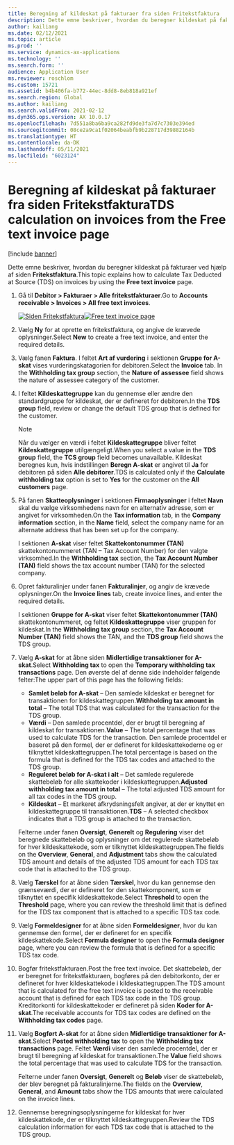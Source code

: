 ```yaml
---
title: Beregning af kildeskat på fakturaer fra siden Fritekstfaktura
description: Dette emne beskriver, hvordan du beregner kildeskat på fakturaer ved hjælp af siden Fritekstfaktura.
author: kailiang
ms.date: 02/12/2021
ms.topic: article
ms.prod: ''
ms.service: dynamics-ax-applications
ms.technology: ''
ms.search.form: ''
audience: Application User
ms.reviewer: roschlom
ms.custom: 15721
ms.assetid: b4b406fa-b772-44ec-8dd8-8eb818a921ef
ms.search.region: Global
ms.author: kailiang
ms.search.validFrom: 2021-02-12
ms.dyn365.ops.version: AX 10.0.17
ms.openlocfilehash: 7d551a8ba6ba9ca282fd9de3fa7d7c7303e394ed
ms.sourcegitcommit: 08ce2a9ca1f02064beabfb9b228717d39882164b
ms.translationtype: HT
ms.contentlocale: da-DK
ms.lasthandoff: 05/11/2021
ms.locfileid: "6023124"
---
```

# <a name="tds-calculation-on-invoices-from-the-free-text-invoice-page"></a><span data-ttu-id="e62e7-103">Beregning af kildeskat på fakturaer fra siden Fritekstfaktura</span><span class="sxs-lookup"><span data-stu-id="e62e7-103">TDS calculation on invoices from the Free text invoice page</span></span>

[!include [banner](../includes/banner.md)]

<span data-ttu-id="e62e7-104">Dette emne beskriver, hvordan du beregner kildeskat på fakturaer ved hjælp af siden **Fritekstfaktura**.</span><span class="sxs-lookup"><span data-stu-id="e62e7-104">This topic explains how to calculate Tax Deducted at Source (TDS) on invoices by using the **Free text invoice** page.</span></span>

1. <span data-ttu-id="e62e7-105">Gå til **Debitor \> Fakturaer \> Alle fritekstfakturaer**.</span><span class="sxs-lookup"><span data-stu-id="e62e7-105">Go to **Accounts receivable \> Invoices \> All free text invoices**.</span></span>

    <span data-ttu-id="e62e7-106">[![Siden Fritekstfaktura](./media/apac-ind-TDS-57-1.png)](./media/apac-ind-TDS-57-1.png)</span><span class="sxs-lookup"><span data-stu-id="e62e7-106">[![Free text invoice page](./media/apac-ind-TDS-57-1.png)](./media/apac-ind-TDS-57-1.png)</span></span>

2. <span data-ttu-id="e62e7-107">Vælg **Ny** for at oprette en fritekstfaktura, og angive de krævede oplysninger.</span><span class="sxs-lookup"><span data-stu-id="e62e7-107">Select **New** to create a free text invoice, and enter the required details.</span></span>
3. <span data-ttu-id="e62e7-108">Vælg fanen **Faktura**. I feltet **Art af vurdering** i sektionen **Gruppe for A-skat** vises vurderingskatagorien for debitoren.</span><span class="sxs-lookup"><span data-stu-id="e62e7-108">Select the **Invoice** tab. In the **Withholding tax group** section, the **Nature of assessee** field shows the nature of assessee category of the customer.</span></span>
4. <span data-ttu-id="e62e7-109">I feltet **Kildeskattegruppe** kan du gennemse eller ændre den standardgruppe for kildeskat, der er defineret for debitoren.</span><span class="sxs-lookup"><span data-stu-id="e62e7-109">In the **TDS group** field, review or change the default TDS group that is defined for the customer.</span></span>

    > [!NOTE]
    > <span data-ttu-id="e62e7-110">Når du vælger en værdi i feltet **Kildeskattegruppe** bliver feltet **Kildeskattegruppe** utilgængeligt.</span><span class="sxs-lookup"><span data-stu-id="e62e7-110">When you select a value in the **TDS group** field, the **TCS group** field becomes unavailable.</span></span> <span data-ttu-id="e62e7-111">Kildeskat beregnes kun, hvis indstillingen **Beregn A-skat** er angivet til **Ja** for debitoren på siden **Alle debitorer**.</span><span class="sxs-lookup"><span data-stu-id="e62e7-111">TDS is calculated only if the **Calculate withholding tax** option is set to **Yes** for the customer on the **All customers** page.</span></span>

5. <span data-ttu-id="e62e7-112">På fanen **Skatteoplysninger** i sektionen **Firmaoplysninger** i feltet **Navn** skal du vælge virksomhedens navn for en alternativ adresse, som er angivet for virksomheden.</span><span class="sxs-lookup"><span data-stu-id="e62e7-112">On the **Tax information** tab, in the **Company information** section, in the **Name** field, select the company name for an alternate address that has been set up for the company.</span></span>

    <span data-ttu-id="e62e7-113">I sektionen **A-skat** viser feltet **Skattekontonummer (TAN)** skattekontonummeret (TAN – Tax Account Number) for den valgte virksomhed.</span><span class="sxs-lookup"><span data-stu-id="e62e7-113">In the **Withholding tax** section, the **Tax Account Number (TAN)** field shows the tax account number (TAN) for the selected company.</span></span>

6. <span data-ttu-id="e62e7-114">Opret fakturalinjer under fanen **Fakturalinjer**, og angiv de krævede oplysninger.</span><span class="sxs-lookup"><span data-stu-id="e62e7-114">On the **Invoice lines** tab, create invoice lines, and enter the required details.</span></span>

    <span data-ttu-id="e62e7-115">I sektionen **Gruppe for A-skat** viser feltet **Skattekontonummer (TAN)** skattekontonummeret, og feltet **Kildeskattegruppe** viser gruppen for kildeskat.</span><span class="sxs-lookup"><span data-stu-id="e62e7-115">In the **Withholding tax group** section, the **Tax Account Number (TAN)** field shows the TAN, and the **TDS group** field shows the TDS group.</span></span>

7. <span data-ttu-id="e62e7-116">Vælg **A-skat** for at åbne siden **Midlertidige transaktioner for A-skat**.</span><span class="sxs-lookup"><span data-stu-id="e62e7-116">Select **Withholding tax** to open the **Temporary withholding tax transactions** page.</span></span> <span data-ttu-id="e62e7-117">Den øverste del af denne side indeholder følgende felter:</span><span class="sxs-lookup"><span data-stu-id="e62e7-117">The upper part of this page has the following fields:</span></span>

    - <span data-ttu-id="e62e7-118">**Samlet beløb for A-skat** – Den samlede kildeskat er beregnet for transaktionen for kildeskattegruppen.</span><span class="sxs-lookup"><span data-stu-id="e62e7-118">**Withholding tax amount in total** – The total TDS that was calculated for the transaction for the TDS group.</span></span>
    - <span data-ttu-id="e62e7-119">**Værdi** – Den samlede procentdel, der er brugt til beregning af kildeskat for transaktionen.</span><span class="sxs-lookup"><span data-stu-id="e62e7-119">**Value** – The total percentage that was used to calculate TDS for the transaction.</span></span> <span data-ttu-id="e62e7-120">Den samlede procentdel er baseret på den formel, der er defineret for kildeskattekoderne og er tilknyttet kildeskattegruppen.</span><span class="sxs-lookup"><span data-stu-id="e62e7-120">The total percentage is based on the formula that is defined for the TDS tax codes and attached to the TDS group.</span></span>
    - <span data-ttu-id="e62e7-121">**Reguleret beløb for A-skat i alt** – Det samlede regulerede skattebeløb for alle skattekoder i kildeskattegruppen.</span><span class="sxs-lookup"><span data-stu-id="e62e7-121">**Adjusted withholding tax amount in total** – The total adjusted TDS amount for all tax codes in the TDS group.</span></span>
    - <span data-ttu-id="e62e7-122">**Kildeskat** – Et markeret afkrydsningsfelt angiver, at der er knyttet en kildeskattegruppe til transaktionen.</span><span class="sxs-lookup"><span data-stu-id="e62e7-122">**TDS** – A selected checkbox indicates that a TDS group is attached to the transaction.</span></span>

    <span data-ttu-id="e62e7-123">Felterne under fanen **Oversigt**, **Generelt** og **Regulering** viser det beregnede skattebeløb og oplysninger om det regulerede skattebeløb for hver kildeskattekode, som er tilknyttet kildeskattegruppen.</span><span class="sxs-lookup"><span data-stu-id="e62e7-123">The fields on the **Overview**, **General**, and **Adjustment** tabs show the calculated TDS amount and details of the adjusted TDS amount for each TDS tax code that is attached to the TDS group.</span></span>

8. <span data-ttu-id="e62e7-124">Vælg **Tærskel** for at åbne siden **Tærskel**, hvor du kan gennemse den grænseværdi, der er defineret for den skattekomponent, som er tilknyttet en specifik kildeskattekode.</span><span class="sxs-lookup"><span data-stu-id="e62e7-124">Select **Threshold** to open the **Threshold** page, where you can review the threshold limit that is defined for the TDS tax component that is attached to a specific TDS tax code.</span></span>
9. <span data-ttu-id="e62e7-125">Vælg **Formeldesigner** for at åbne siden **Formeldesigner**, hvor du kan gennemse den formel, der er defineret for en specifik kildeskattekode.</span><span class="sxs-lookup"><span data-stu-id="e62e7-125">Select **Formula designer** to open the **Formula designer** page, where you can review the formula that is defined for a specific TDS tax code.</span></span>
10. <span data-ttu-id="e62e7-126">Bogfør fritekstfakturaen.</span><span class="sxs-lookup"><span data-stu-id="e62e7-126">Post the free text invoice.</span></span> <span data-ttu-id="e62e7-127">Det skattebeløb, der er beregnet for fritekstfakturaen, bogføres på den debitorkonto, der er defineret for hver kildeskattekode i kildeskattegruppen.</span><span class="sxs-lookup"><span data-stu-id="e62e7-127">The TDS amount that is calculated for the free text invoice is posted to the receivable account that is defined for each TDS tax code in the TDS group.</span></span> <span data-ttu-id="e62e7-128">Kreditorkonti for kildeskattekoder er defineret på siden **Koder for A-skat**.</span><span class="sxs-lookup"><span data-stu-id="e62e7-128">The receivable accounts for TDS tax codes are defined on the **Withholding tax codes** page.</span></span>
11. <span data-ttu-id="e62e7-129">Vælg **Bogført A-skat** for at åbne siden **Midlertidige transaktioner for A-skat**.</span><span class="sxs-lookup"><span data-stu-id="e62e7-129">Select **Posted withholding tax** to open the **Withholding tax transactions** page.</span></span> <span data-ttu-id="e62e7-130">Feltet **Værdi** viser den samlede procentdel, der er brugt til beregning af kildeskat for transaktionen.</span><span class="sxs-lookup"><span data-stu-id="e62e7-130">The **Value** field shows the total percentage that was used to calculate TDS for the transaction.</span></span>

    <span data-ttu-id="e62e7-131">Felterne under fanen **Oversigt**, **Generelt** og **Beløb** viser de skattebeløb, der blev beregnet på fakturalinjerne.</span><span class="sxs-lookup"><span data-stu-id="e62e7-131">The fields on the **Overview**, **General**, and **Amount** tabs show the TDS amounts that were calculated on the invoice lines.</span></span>

12. <span data-ttu-id="e62e7-132">Gennemse beregningsoplysningerne for kildeskat for hver kildeskattekode, der er tilknyttet kildeskattegruppen.</span><span class="sxs-lookup"><span data-stu-id="e62e7-132">Review the TDS calculation information for each TDS tax code that is attached to the TDS group.</span></span>
